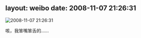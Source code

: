 layout: weibo
date: 2008-11-07 21:26:31
---
<meta name="referrer" content="no-referrer" />

<img src="/images/renren.ico" style="float: left;"/>2008-11-07 21:26:31

咳，我笨嘴笨舌的……

